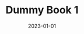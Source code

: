 ---
title: "Dummy Book 1"  # Hugo page title
date: 2023-01-01
draft: false
type: "books"
params:
  slug: "dummy-book-1"
  title: "Dummy Book 1"
  cover: "https://images-na.ssl-images-amazon.com/images/S/compressed.photo.goodreads.com/books/1328758827i/139569.jpg"
  tags:
    - Germany
    - essays
    - christmas
    - "German literature"
    - "mental health"
    - feminism
    - "renaissance art"
    - magic
    - nonfiction
    - "American fiction"
    - "domestic fiction"
    - fairies
    - plague
    - crime
    - marriage
    - "epic fantasy"
    - monsters
    - "United States"
    - Scotland
    - art
    - love
    - "speculative fiction"
    - "gay's writings"
    - "alien cultures"
    - family
    - murder
    - "urban fantasy"
    - "LGBTQ+ activists"
    - autobiography
    - boys
    - teenage
    - "Stonewall book awards"
    - "adult fiction"
    - technology
    - classics
    - "young adult (YA)"
    - "literary collections"
    - "male-male romance"
    - wizards
    - extortion
    - gay
    - "new adult (NA)"
    - "political intrigue"
    - campus
    - thrillers
    - ghosts
    - "magical realism"
    - recreation
    - detective
    - school
    - "mental illness"
    - contemporary
    - suspense
    - "graphic novels & comics"
    - friendship
    - "love in adolescence"
    - "space opera"
    - desire
    - retellings
    - "gender studies"
    - sagas
    - "good and evil"
    - vampires
    - "performing arts"
    - "male-female romance"
    - historical
    - "prep school"
    - "high school"
    - "new york times bestseller"
    - "British literature"
    - "gay-parent families"
    - "coming of age"
    - memoir
    - "book club"
    - genderqueer
    - "world war ii"
    - queer
    - biography
    - "realistic fiction"
    - war
    - Americans
    - "social commentary"
    - "short stories"
    - "boarding school"
    - witches
    - "juvenile fiction"
    - "high fantasy"
    - identity
    - "LGBTQ+"
    - "college students"
    - Russia
    - adventure
    - "Asian Americans"
    - paranormal
    - lesbian
    - mystery
    - "literary fiction"
    - "dark fantasy"
    - "spy stories"
    - China
    - fantasy
    - anthologies
    - Iran
    - isolation
    - "LGBTQ+ novels before Stonewall"
    - novels
    - dragons
    - Detroit
    - "historical fiction"
    - history
    - sports
    - transgender
    - "gay teenagers"
    - "children's fiction"
    - travel
    - "Russian literature"
    - "Iranian Americans"
    - "female-female romance"
    - romance
    - fae
    - "boys love (BL)"
    - horror
    - "San Francisco"
    - "science fiction"
    - supernatural
    - audiobook
    - fiction
  authors:
    - "Author 1"
    - "Author 2"
  translators:
    - "Translator 1"
  languages:
    - English
    - Russian
  page_count: 350
  publication_year: 2020
  russian_edition: true
  goodreads_link: "<https://www.goodreads.com/dummybook1>"
  buy_link: "<https://example.com/buy-russian-edition>"
  series: "Dummy Series"
  isbn: "978-3-16-148410-0"
  additional_isbns:
    - "978-3-16-148410-1"
    - "978-3-16-148410-2"
  where_to_get:
    - store: "Store 1"
      link: "<https://example.com/store1>"
      date: "2024-09-01"
    - store: "Store 2"
      link: "<https://example.com/store2>"
      date: "2024-09-15"
  russian_translation_status: "exist"
  russian_audioversion: "no"
  publishers:
    - "Publisher 1"
    - "Publisher 2"
  short_description: "I must have been drunker than I realized because all I remember is how well he tied his cravat and how perfectly his coat fit him… London, 1815: where magic can be purchased at convenience, and the fashionable and wealthy descend for the start of the social Season..."
  description: "I must have been drunker than I realized because all I remember is how well he tied his cravat and how perfectly his coat fit him… London, 1815: where magic can be purchased at convenience, and the fashionable and wealthy descend for the start of the social Season. But 25-year-old Gavin Hartford finds the city intimidating when he arrives, alone, to his family's townhouse. The only company he seeks is in his beloved books and weekly letters to his sister, Gerry. Then dashing man-about-town Charles Kentworthy gallantly rescues Gavin from a foolish drunken mishap and turns his life upside-down. With Mr. Kentworthy, Gavin finds himself discussing poetry and magic, confessing his fears about marriage, expanding his social circle to shocking proportions — and far outside his comfort zone. When family responsibility comes knocking, Gavin's future looms over him, filled with uncertainty. As he grapples with growing feelings for his new friend, Gavin will need to be honest with Mr. Kentworthy — but he'll need the courage to be honest with himself first. This epistolary Regency romance is the first in a historical fantasy series, Meddle & Mend."
---